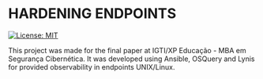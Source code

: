 # HARDENING ENDPOINTS

[![License: MIT](https://img.shields.io/badge/License-MIT-yellow.svg)](https://opensource.org/licenses/MIT)

This project was made for the final paper at IGTI/XP Educação - MBA em Segurança Cibernética. It was developed using Ansible, OSQuery and Lynis for provided observability in endpoints UNIX/Linux.

